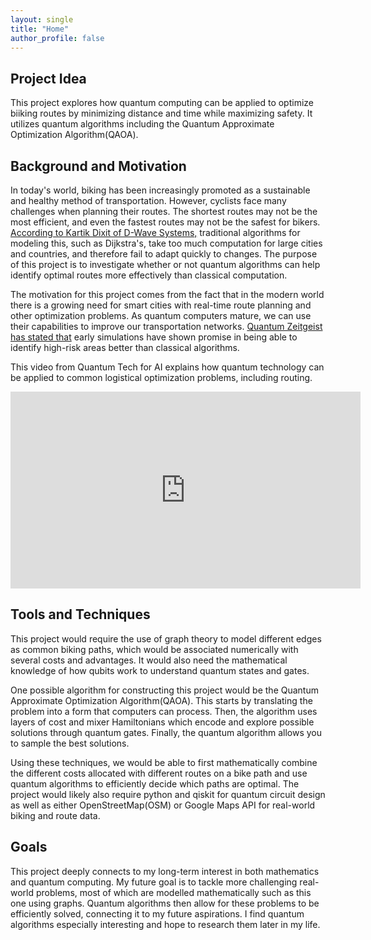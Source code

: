 ```yaml
---
layout: single
title: "Home"
author_profile: false
---
```


<h2>Project Idea</h2>

This project explores how quantum computing can be applied to optimize biiking routes by minimizing distance and time while maximizing safety. It utilizes quantum algorithms including the Quantum Approximate Optimization Algorithm(QAOA).

<h2>Background and Motivation</h2>

In today's world, biking has been increasingly promoted as a sustainable and healthy method of transportation. However, cyclists face many challenges when planning their routes. The shortest routes may not be the most efficient, and even the fastest routes may not be the safest for bikers. [According to Kartik Dixit of D-Wave Systems,](https://dwave.medium.com/optimizing-the-connected-world-with-quantum-897bbf452968) traditional algorithms for modeling this, such as Dijkstra's, take too much computation for large cities and countries, and therefore fail to adapt quickly to changes. The purpose of this project is to investigate whether or not quantum algorithms can help identify optimal routes more effectively than classical computation.

The motivation for this project comes from the fact that in the modern world there is a growing need for smart cities with real-time route planning and other optimization problems. As quantum computers mature, we can use their capabilities to improve our transportation networks. [Quantum Zeitgeist has stated that](https://quantumzeitgeist.com/quantum-computing-in-transportation-quantum-route-optimization/) early simulations have shown promise in being able to identify high-risk areas better than classical algorithms.

This video from Quantum Tech for AI explains how quantum technology can be applied to common logistical optimization problems, including routing.
<iframe width="560" height="315" src="https://www.youtube.com/watch?v=-1M5nJ7qSrM" 
title="YouTube video player" frameborder="0" allowfullscreen></iframe>

<h2>Tools and Techniques</h2>

This project would require the use of graph theory to model different edges as common biking paths, which would be associated numerically with several costs and advantages. It would also need the mathematical knowledge of how qubits work to understand quantum states and gates.

One possible algorithm for constructing this project would be the Quantum Approximate Optimization Algorithm(QAOA). This starts by translating the problem into a form that computers can process. Then, the algorithm uses layers of cost and mixer Hamiltonians which encode and explore possible solutions through quantum gates. Finally, the quantum algorithm allows you to sample the best solutions.

Using these techniques, we would be able to first mathematically combine the different costs allocated with different routes on a bike path and use quantum algorithms to efficiently decide which paths are optimal. The project would likely also require python and qiskit for quantum circuit design as well as either OpenStreetMap(OSM) or Google Maps API for real-world biking and route data.

<h2>Goals</h2>

This project deeply connects to my long-term interest in both mathematics and quantum computing. My future goal is to tackle more challenging real-world problems, most of which are modelled mathematically such as this one using graphs. Quantum algorithms then allow for these problems to be efficiently solved, connecting it to my future aspirations. I find quantum algorithms especially interesting and hope to research them later in my life.
